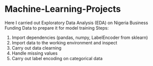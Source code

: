 # Machine-Learning-Projects
Here I carried out Exploratory Data Analysis (EDA) on Nigeria Business Funding Data to prepare it for model training
Steps:
1. Import dependencies (pandas, numpy, LabelEncoder from sklearn)
2. Import data to the working environment and inspect
3. Carry out data clearning
4. Handle missing values
5. Carry out label encoding on categorical data
